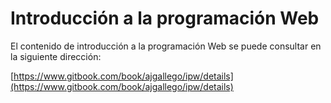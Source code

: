 <!-- *********************************************************************** -->
# Introducción a la programación Web 

El contenido de introducción a la programación Web se puede consultar en la siguiente dirección: 

[https://www.gitbook.com/book/ajgallego/ipw/details](https://www.gitbook.com/book/ajgallego/ipw/details)





